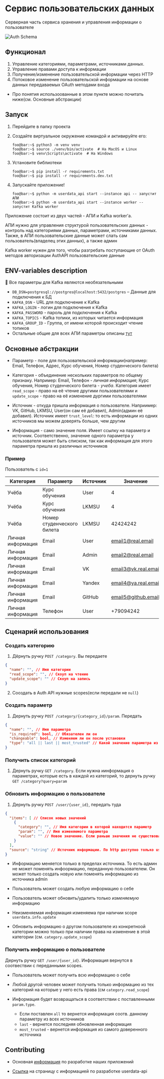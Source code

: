 # Сервис пользовательских данных

Серверная часть сервиса хранения и управления информации о пользователе

![Auth Schema](https://github.com/profcomff/auth-api/assets/5656720/ab2730be-054a-454c-ab76-5475e615bb64)

## Функционал
1. Управление категориями, параметрами, источниками данных. 
2. Управление правами доступа к информации
3. Получение/изменение пользовательской информации через HTTP
4. Потоковое изменение пользовательской информации на основе данных передаваемых OAuth методами входа

- Про понятия использоованные в этом пункте можно почитать ниже(см. Основные абстракции)

## Запуск

1. Перейдите в папку проекта

2. Создайте виртуальное окружение командой и активируйте его:
    ```console
    foo@bar:~$ python3 -m venv venv
    foo@bar:~$ source ./venv/bin/activate  # На MacOS и Linux
    foo@bar:~$ venv\Scripts\activate  # На Windows
    ```

3. Установите библиотеки
    ```console
    foo@bar:~$ pip install -r requirements.txt
    foo@bar:~$ pip install -r requirements.dev.txt
    ```
4. Запускайте приложение!
    ```console
    foo@bar:~$ python -m userdata_api start --instance api -- запустит АПИ
    foo@bar:~$ python -m userdata_api start --instance worker -- запустит Kafka worker
    ```
   
Приложение состоит из двух частей - АПИ и Kafka worker'а. 

АПИ нужно для управления структурой пользовательских данных - 
контроль над категориями данных, параметрами, источниками данных.
Также, в АПИ пользовательские данные может слать
сам пользователь(владелец этих данных), а также админ

Kafka worker нужен для того, чтобы разгребать поступающие от OAuth 
методов авторизации AuthAPI пользовательские данные

## ENV-variables description

:star2: Все параметры для Kafka являются необязательными

- `DB_DSN=postgresql://postgres@localhost:5432/postgres` – Данные для подключения к БД
- `KAFKA_DSN` - URL для подключение к Kafka
- `KAFKA_LOGIN` - логин для подключения к Kafka 
- `KAFKA_PASSWORD` - пароль для подключения к Kafka
- `KAFKA_TOPICS` - Kafka топики, из которых читается информация 
- `KAFKA_GROUP_ID` - Группа, от имени которой происходит чтение топиков
- Остальные общие для всех АПИ параметры описаны [тут](https://github.com/profcomff/.github/wiki/%5Bbackend%5D-Настройки-приложения)

## Основные абстракции

- Параметр - поле для пользовательской информации(например: Email, Телефон, Адрес, Курс обучения, Номер студенческого билета)

- Категория - объединение нескольких параметров по общему признаку. Например: Email, Телефон - _личная информация_; Курс обучения, Номер студенческого билета - _учеба_. Категория имеет `read_scope` - право на её чтение другими пользователями и `update_scope` - право на её изменение дургими пользователями

- Источник - откуда пришла информация о пользователе. Наприимер: VK, GitHub, LKMSU, User(он сам её добавил), Admin(админ её добавил). Источник имеет `trust_level`: то есть информации из одних источников мы можем доверять больше, чем другим

- Информация - само значение поля. Имеет ссылку на параметр и источник. Соответственно, значение одного параметра у пользователя может быть списком, так как информация для этого параметра пришла из различных источников

### Пример

Пользователь с `id=1`

| Категория  |  Параметр | Источник  |  Значение |
|---|---|---|---|
| Учёба  | Курс обучения  |  User | 4  |
| Учёба  | Курс обучения  | LKMSU  | 4  |
| Учёба  |  Номер студенческого билета | LKMSU  |  42424242 |
| Личная информация  | Email  |  User | email1@real.email  |
| Личная информация  | Email  | Admin  | email2@real.email  |
| Личная информация  |  Email | VK  |  email3@vk.real.email |
| Личная информация  | Email  |  Yandex | email4@ya.real.email  |
| Личная информация  | Email  | GitHub  | email5@github.email  |
| Личная информация  |  Телефон | User  |  +79094242 |


## Сценарий использования

### Создать категорию

1. Дёрнуть ручку `POST /category`. Вы передаете 
```json
{
  "name": "", // Имя категории
  "read_scope": "", // Скоуп на чтение
  "update_scope": "" // Скоуп на запись
}
```
2. Сооздать в Auth API нужные scopes(если передали не `null`)

### Создать параметр

1. Дернуть ручку `POST /category/{category_id}/param`. Передать 
```json
{
  "name": "", // Имя параметра
  "is_required": bool, // Обязателен ли он 
  "changeable": bool, // Изменяем ли он после установки
  "type": "all || last || most_trusted" // Какой значение параметра из множества, задаваемого источником, будет возвращаться
}
```

### Получить список категорий

1. Дернуть ручку `GET /category`. Если нужна иинформация о параметрах, которые есть в каждой из категорий, то дернуть ручку `GET /category?query=param`

### Обновить информацию о пользователе 

1. Дернуть ручку `POST /user/{user_id}`, передать туда
```json
{
  "items": [ // Список новых значений
    {
      "category": "", // Имя категории в которой находится параметр
      "param": "", // Имя изменяемого параметра
      "value": "" // Новое значение. Если раньше значения не существовало, то оно будет создано. Если передать null, то значение будет удалено.
    }
  ],
  "source": "string" // Источник информации. По http доступно только user и admin
}
```
- Информацию меняется только в пределах источника. То есть админ не может поменять инфоормацию, переданную пользователем. Он может только создать новую или поменять информацию из источника admin

- Пользователь может создать любую информацию о себе

- Пользователь может обновить/удалить только _изменяемую_ информацию

- Неизменяемая информация изменяема при наличии scope `userdata.info.update`

- Обновить информацию о другом пользователе из конкретноой категории можно только при наличии права на изменение в этой категории (см. `category.update_scope`)

### Получить информацию о пользователе

Дернуть ручку `GET /user/{user_id}`. Информация вернутся в соотвествии с переданными scopes.

- Пользователь может получить всю информацию о себе

- Любой другой человек может получить только информацию из тех категорий на которые у него есть права (см `category.read_scope`)

- Информация будет возвращаться в соответствии с поставленными `param.type`. 
  - Если поставлен `all` то вернется информация соотв. данному параметру из всех источников
  - `last` - вернется последняя обновленная информация
  - `most_trusted` - вернется информация из самого доверенного источника

## Contributing

- Основная [информация](https://github.com/profcomff/.github/wiki/%255Bdev%255D-Backend-%25D1%2580%25D0%25B0%25D0%25B7%25D1%2580%25D0%25B0%25D0%25B1%25D0%25BE%25D1%2582%25D0%25BA%25D0%25B0) по разработке наших приложений

- [Ссылка](https://github.com/profcomff/userdata-api/blob/main/CONTRIBUTING.md) на страницу с информацией по разработке userdata-api


